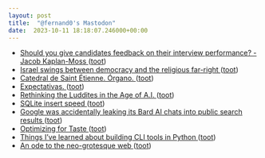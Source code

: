 ```yaml
---
layout: post
title:  "@fernand0's Mastodon"
date:  2023-10-11 18:18:07.246000+00:00
---
```

*  [Should you give candidates feedback on their interview performance? - Jacob Kaplan-Moss ](https://jacobian.org/2023/aug/25/candidate-feedback) ([toot](https://mastodon.social/@fernand0/111217756552210425))
*  [Israel swings between democracy and the religious far-right ](https://globalvoices.org/2023/10/02/israel-swings-between-democracy-and-the-religious-far-right) ([toot](https://mastodon.social/@fernand0/111217578072952502))
*  [Catedral de Saint Étienne. Órgano. ](https://www.flickr.com/photos/fernand0/53236466561) ([toot](https://mastodon.social/@fernand0/111217567185069344))
*  [Expectativas. ](https://avecesunafoto.wordpress.com/2023/10/11/expectativas) ([toot](https://mastodon.social/@fernand0/111217503463063464))
*  [Rethinking the Luddites in the Age of A.I. ](https://www.newyorker.com/books/page-turner/rethinking-the-luddites-in-the-age-of-a) ([toot](https://mastodon.social/@fernand0/111217351688555874))
*  [SQLite insert speed ](https://voidstar.tech/sqlite_insert_speed) ([toot](https://mastodon.social/@fernand0/111217089727353121))
*  [Google was accidentally leaking its Bard AI chats into public search results ](https://www.fastcompany.com/90958811/google-was-accidentally-leaking-its-bard-ai-chats-into-public-search-result) ([toot](https://mastodon.social/@fernand0/111216870856913605))
*  [Optimizing for Taste ](https://cra.mr/optimizing-for-taste) ([toot](https://mastodon.social/@fernand0/111216546665223170))
*  [Things I’ve learned about building CLI tools in Python ](https://simonwillison.net/2023/Sep/30/cli-tools-python) ([toot](https://mastodon.social/@fernand0/111216441270947893))
*  [An ode to the neo-grotesque web ](https://rednafi.com/zephyr/an_ode_to_the_neo_grotesque_web) ([toot](https://mastodon.social/@fernand0/111216109630476466))
